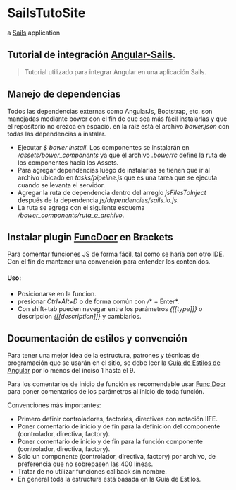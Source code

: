 # SailsTutoSite
a [Sails](http://sailsjs.org) application

## Tutorial de integración [Angular-Sails](https://scotch.io/tutorials/build-a-todo-app-using-sailsjs-and-angularjs).
>Tutorial utilizado para integrar Angular en una aplicación Sails.

## Manejo de dependencias
Todos las dependencias externas como AngularJs, Bootstrap, etc. son manejadas mediante bower con el fin de que sea más fácil instalarlas y que el repositorio no crezca en espacio. en la raíz está el archivo *bower.json* con todas las dependencias a instalar.

- Ejecutar *$ bower install*. Los componentes se instalarán en */assets/bower_components* ya que el archivo *.bowerrc* define la ruta de los componentes hacia los Assets.
- Para agregar dependencias luego de instalarlas se tienen que ir al archivo ubicado en *tasks/pipeline.js* que es una tarea que se ejecuta cuando se levanta el servidor.
- Agregar la ruta de dependencia dentro del arreglo *jsFilesToInject* después de la dependencia *js/dependencies/sails.io.js*.
- La ruta se agrega con el siguiente esquema */bower_components/ruta_a_archivo*.

## Instalar plugin [FuncDocr](https://github.com/wikunia/brackets-funcdocr) en Brackets
Para comentar funciones JS de forma fácil, tal como se haría con otro IDE. Con el fin de mantener una convención para entender los contenidos.
#### Uso:
- Posicionarse en la funcion.
- presionar *Ctrl+Alt+D* o de forma común con */** + Enter*.
- Con shift+tab pueden navegar entre los parámetros *{[[type]]}* o descripcion *{[[description]]}* y cambiarlos.

## Documentación de estilos y convención
Para tener una mejor idea de la estructura, patrones y técnicas de programación que se usarán en el sitio, se debe leer la [Guía de Estilos de Angular](https://github.com/johnpapa/angular-styleguide/blob/master/a1/README.md) por lo menos del inciso 1 hasta el 9.

Para los comentarios de inicio de función es recomendable usar 
[Func Docr](#instalar-plugin-FuncDocr) para poner comentarios de los parámetros al inicio de toda función.

Convenciones más importantes:
- Primero definir controladores, factories, directives con notación IIFE.
- Poner comentario de inicio y de fin para la definición del componente (controlador, directiva, factory).
- Poner comentario de inicio y de fin para la función componente (controlador, directiva, factory).
- Solo un componente (controlador, directiva, factory) por archivo, de preferencia que no sobrepasen las 400 líneas.
- Tratar de no utilizar funciones callback sin nombre.
- En general toda la estructura está basada en la Guía de Estilos.
